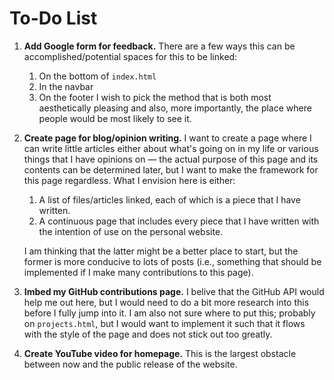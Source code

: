 # To-Do List

1. **Add Google form for feedback.** There are a few ways this can be accomplished/potential spaces for this to be linked:
    1. On the bottom of `index.html`
    2. In the navbar
    3. On the footer
    I wish to pick the method that is both most aesthetically pleasing and also, more importantly, the place where people would be most likely to see it.

2. **Create page for blog/opinion writing.** I want to create a page where I can write little articles either about what's going on in my life or various things that I have opinions on — the actual purpose of this page and its contents can be determined later, but I want to make the framework for this page regardless. What I envision here is either: 
    1. A list of files/articles linked, each of which is a piece that I have written.
    2. A continuous page that includes every piece that I have written with the intention of use on the personal website. 

    I am thinking that the latter might be a better place to start, but the former is more conducive to lots of posts (i.e., something that should be implemented if I make many contributions to this page).

3. **Imbed my GitHub contributions page.** I belive that the GitHub API would help me out here, but I would need to do a bit more research into this before I fully jump into it. I am also not sure where to put this; probably on `projects.html`, but I would want to implement it such that it flows with the style of the page and does not stick out too greatly. 

4. **Create YouTube video for homepage.** This is the largest obstacle between now and the public release of the website. 
